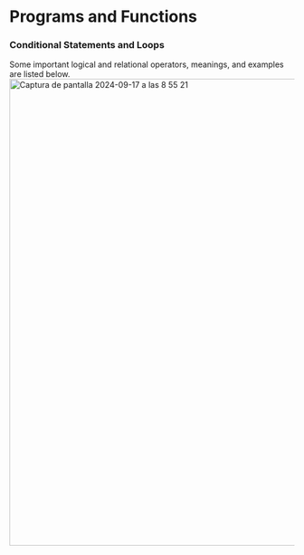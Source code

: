 # Programs and Functions

### Conditional Statements and Loops

Some important logical and relational operators, meanings, and examples are listed below. 
<img width="825" alt="Captura de pantalla 2024-09-17 a las 8 55 21" src="https://github.com/user-attachments/assets/8f4f33e5-7014-4b21-a802-9b6366edfda1">
